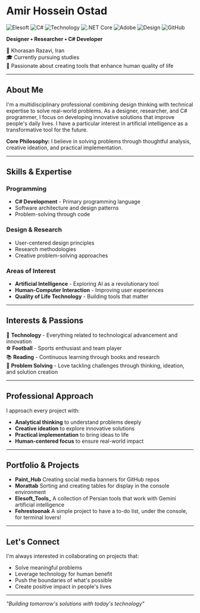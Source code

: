 # Amir Hossein Ostad

![Elesoft](https://img.shields.io/badge/Elesoft-1739bf?style=for-the-badge&logo=elesoft&logoColor=white)
![C#](https://img.shields.io/badge/C%23-239120?style=for-the-badge&logo=c-sharp&logoColor=white)
![Technology](https://img.shields.io/badge/Technology-4B0082?style=for-the-badge&logo=dependabot&logoColor=white)
![.NET Core](https://img.shields.io/badge/.NET_Core-512BD4?style=for-the-badge&logo=dotnet&logoColor=white)
![Adobe](https://img.shields.io/badge/Adobe-FF0000?style=for-the-badge&logo=adobe&logoColor=white)
![Design](https://img.shields.io/badge/Design-d9c300?style=for-the-badge&logo=adobecreativecloud&logoColor=white)
![GitHub](https://img.shields.io/badge/GitHub-181717?style=for-the-badge&logo=github&logoColor=white)

**Designer • Researcher • C# Developer**

📍 Khorasan Razavi, Iran  
🎓 Currently pursuing studies  
💼 Passionate about creating tools that enhance human quality of life

---

## About Me

I'm a multidisciplinary professional combining design thinking with technical expertise to solve real-world problems. As a designer, researcher, and C# programmer, I focus on developing innovative solutions that improve people's daily lives. I have a particular interest in artificial intelligence as a transformative tool for the future.

**Core Philosophy:** I believe in solving problems through thoughtful analysis, creative ideation, and practical implementation.

---

## Skills & Expertise

### Programming
- **C# Development** - Primary programming language
- Software architecture and design patterns
- Problem-solving through code

### Design & Research
- User-centered design principles
- Research methodologies
- Creative problem-solving approaches

### Areas of Interest
- **Artificial Intelligence** - Exploring AI as a revolutionary tool
- **Human-Computer Interaction** - Improving user experiences
- **Quality of Life Technology** - Building tools that matter

---

## Interests & Passions

🚀 **Technology** - Everything related to technological advancement and innovation  
⚽ **Football** - Sports enthusiast and team player  
📚 **Reading** - Continuous learning through books and research  
🧠 **Problem Solving** - Love tackling challenges through thinking, ideation, and solution creation

---

## Professional Approach

I approach every project with:
- **Analytical thinking** to understand problems deeply
- **Creative ideation** to explore innovative solutions  
- **Practical implementation** to bring ideas to life
- **Human-centered focus** to ensure real-world impact

---

## Portfolio & Projects

- **Paint_Hub** Creating social media banners for GitHub repos
- **Morattab** Sorting and creating tables for display in the console environment
- **Elesoft_Tools_** A collection of Persian tools that work with Gemini artificial intelligence
- **Fehrestoonak** A simple project to have a to-do list, under the console, for terminal lovers!

---

## Let's Connect

I'm always interested in collaborating on projects that:
- Solve meaningful problems
- Leverage technology for human benefit
- Push the boundaries of what's possible
- Create positive impact in people's lives

---

*"Building tomorrow's solutions with today's technology"*
